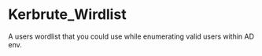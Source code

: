 # Kerbrute_Wirdlist



A users wordlist that you could use while enumerating valid users within AD env. 
